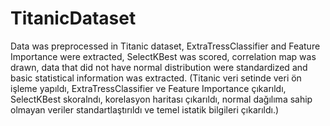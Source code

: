 # TitanicDataset
Data was preprocessed in Titanic dataset, ExtraTressClassifier and Feature Importance were extracted, SelectKBest was scored, correlation map was drawn, data that did not have normal distribution were standardized and basic statistical information was extracted. (Titanic veri setinde veri ön işleme yapıldı, ExtraTressClassifier ve Feature Importance çıkarıldı, SelectKBest skoralndı, korelasyon haritası çıkarıldı, normal dağılıma sahip olmayan veriler standartlaştırıldı ve temel istatik bilgileri çıkarıldı.)

